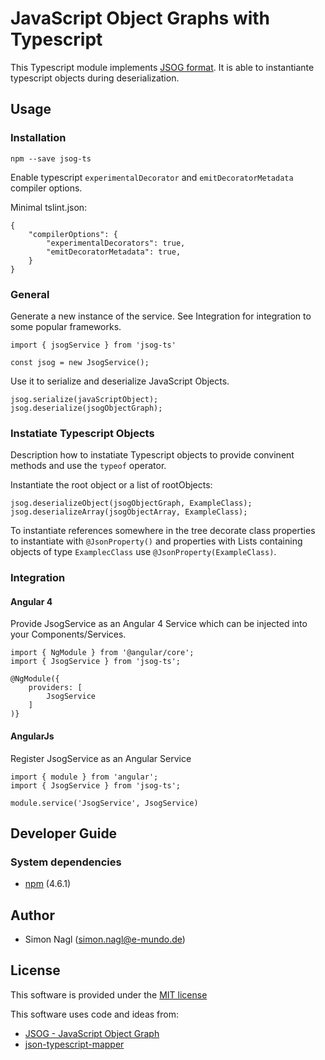 # JavaScript Object Graphs with Typescript

This Typescript module implements [JSOG format](https://github.com/jsog/jsog).
It is able to instantiante typescript objects during deserialization.

## Usage

### Installation

```
npm --save jsog-ts
```

Enable typescript `experimentalDecorator` and `emitDecoratorMetadata` compiler options.

Minimal tslint.json:
```
{
    "compilerOptions": {
        "experimentalDecorators": true,
        "emitDecoratorMetadata": true,
    }
}
```

### General

Generate a new instance of the service. See Integration for integration to some popular frameworks.

```
import { jsogService } from 'jsog-ts'

const jsog = new JsogService();
```

Use it to serialize and deserialize JavaScript Objects.
```
jsog.serialize(javaScriptObject);
jsog.deserialize(jsogObjectGraph);
```

### Instatiate Typescript Objects

Description how to instatiate Typescript objects to provide convinent methods and use the `typeof` operator.

Instantiate the root object or a list of rootObjects:
```
jsog.deserializeObject(jsogObjectGraph, ExampleClass);
jsog.deserializeArray(jsogObjectArray, ExampleClass);
```

To instantiate references somewhere in the tree decorate class properties to instantiate with `@JsonProperty()` and properties with Lists containing objects of type `ExamplecClass` use `@JsonProperty(ExampleClass)`.

### Integration

#### Angular 4

Provide JsogService as an Angular 4 Service which can be injected into your Components/Services.

```
import { NgModule } from '@angular/core';
import { JsogService } from 'jsog-ts';

@NgModule({
    providers: [
        JsogService
    ]
)}
```

#### AngularJs

Register JsogService as an Angular Service

```
import { module } from 'angular';
import { JsogService } from 'jsog-ts';

module.service('JsogService', JsogService)
```

## Developer Guide

### System dependencies
- [npm](https://www.npmjs.com/) (4.6.1)

## Author

* Simon Nagl (simon.nagl@e-mundo.de)

## License

This software is provided under the [MIT license](http://opensource.org/licenses/MIT)

This software uses code and ideas from:

- [JSOG - JavaScript Object Graph](https://github.com/jsog/jsog)
- [json-typescript-mapper](https://github.com/jf3096/json-typescript-mapper)